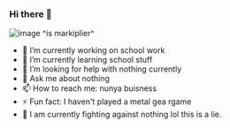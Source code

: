 ### Hi there 👋
![image](https://user-images.githubusercontent.com/129083771/227983510-1f795cfa-a696-4761-a788-0483fd537dfd.png)
^is markiplier^
<!--
**snakecodename12/snakecodename12** is a ✨ _special_ ✨ repository because its `README.md` (this file) appears on your GitHub profile.

Here are some ideas to get you started:
-->
- 🔭 I’m currently working on school work
- 🌱 I’m currently learning school stuff
- 🤔 I’m looking for help with nothing currently
- 💬 Ask me about nothing
- 📫 How to reach me: nunya buisness
- ⚡ Fun fact: I haven't played a metal gea rgame
- 🏹 I am currently fighting against nothing lol this is a lie.

